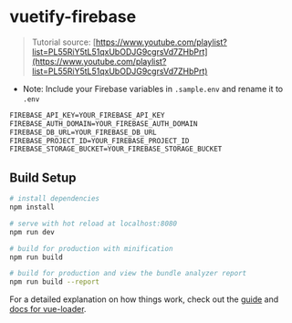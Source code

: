 # vuetify-firebase

> Tutorial source: [https://www.youtube.com/playlist?list=PL55RiY5tL51qxUbODJG9cgrsVd7ZHbPrt](https://www.youtube.com/playlist?list=PL55RiY5tL51qxUbODJG9cgrsVd7ZHbPrt)

* Note: Include your Firebase variables in `.sample.env` and rename it to `.env`

```md
FIREBASE_API_KEY=YOUR_FIREBASE_API_KEY
FIREBASE_AUTH_DOMAIN=YOUR_FIREBASE_AUTH_DOMAIN
FIREBASE_DB_URL=YOUR_FIREBASE_DB_URL
FIREBASE_PROJECT_ID=YOUR_FIREBASE_PROJECT_ID
FIREBASE_STORAGE_BUCKET=YOUR_FIREBASE_STORAGE_BUCKET
```

## Build Setup

```bash
# install dependencies
npm install

# serve with hot reload at localhost:8080
npm run dev

# build for production with minification
npm run build

# build for production and view the bundle analyzer report
npm run build --report
```

For a detailed explanation on how things work, check out the [guide](http://vuejs-templates.github.io/webpack/) and [docs for vue-loader](http://vuejs.github.io/vue-loader).
